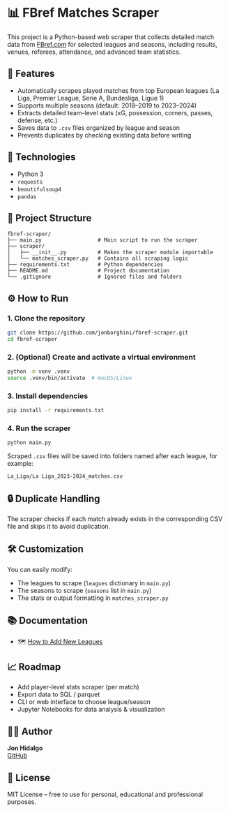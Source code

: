 # 📊 FBref Matches Scraper

This project is a Python-based web scraper that collects detailed match data from [FBref.com](https://fbref.com) for selected leagues and seasons, including results, venues, referees, attendance, and advanced team statistics.

## 🚀 Features

- Automatically scrapes played matches from top European leagues (La Liga, Premier League, Serie A, Bundesliga, Ligue 1)
- Supports multiple seasons (default: 2018–2019 to 2023–2024)
- Extracts detailed team-level stats (xG, possession, corners, passes, defense, etc.)
- Saves data to `.csv` files organized by league and season
- Prevents duplicates by checking existing data before writing

## 🧠 Technologies

- Python 3
- `requests`
- `beautifulsoup4`
- `pandas`

## 📁 Project Structure

```
fbref-scraper/
├── main.py                  # Main script to run the scraper
├── scraper/
│   ├── __init__.py          # Makes the scraper module importable
│   └── matches_scraper.py   # Contains all scraping logic
├── requirements.txt         # Python dependencies
├── README.md                # Project documentation
└── .gitignore               # Ignored files and folders
```

## ⚙️ How to Run

### 1. Clone the repository

```bash
git clone https://github.com/jonborghini/fbref-scraper.git
cd fbref-scraper
```

### 2. (Optional) Create and activate a virtual environment

```bash
python -m venv .venv
source .venv/bin/activate  # macOS/Linux
```

### 3. Install dependencies

```bash
pip install -r requirements.txt
```

### 4. Run the scraper

```bash
python main.py
```

Scraped `.csv` files will be saved into folders named after each league, for example:

```
La_Liga/La Liga_2023-2024_matches.csv
```

## 🔒 Duplicate Handling

The scraper checks if each match already exists in the corresponding CSV file and skips it to avoid duplication.

## 🛠️ Customization

You can easily modify:
- The leagues to scrape (`leagues` dictionary in `main.py`)
- The seasons to scrape (`seasons` list in `main.py`)
- The stats or output formatting in `matches_scraper.py`

## 📚 Documentation

- 🗺️ [How to Add New Leagues](https://github.com/jonborghini/fbref-scraper/wiki/How-to-Add-New-Leagues)

## 📈 Roadmap

- Add player-level stats scraper (per match)
- Export data to SQL / parquet
- CLI or web interface to choose league/season
- Jupyter Notebooks for data analysis & visualization

## 🧑‍💻 Author

**Jon Hidalgo**  
[GitHub](https://github.com/jonborghini)

## 📄 License

MIT License – free to use for personal, educational and professional purposes.

